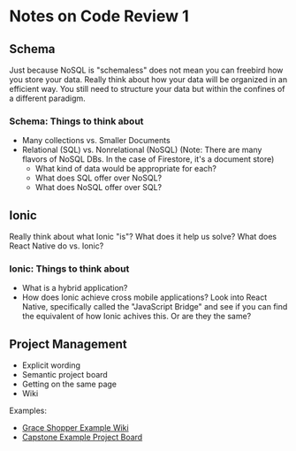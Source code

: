 # Notes on Code Review 1

## Schema

Just because NoSQL is "schemaless" does not mean you can freebird how you store your data. Really think about how your data will be organized in an efficient way. You still need to structure your data but within the confines of a different paradigm.

### Schema: Things to think about

- Many collections vs. Smaller Documents
- Relational (SQL) vs. Nonrelational (NoSQL) (Note: There are many flavors of NoSQL DBs. In the case of Firestore, it's a document store)
    - What kind of data would be appropriate for each?
    - What does SQL offer over NoSQL?
    - What does NoSQL offer over SQL?

## Ionic

Really think about what Ionic "is"? What does it help us solve? What does React Native do vs. Ionic?

### Ionic: Things to think about

- What is a hybrid application?
- How does Ionic achieve cross mobile applications? Look into React Native, specifically called the "JavaScript Bridge" and see if you can find the equivalent of how Ionic achives this. Or are they the same?

## Project Management

- Explicit wording
- Semantic project board
- Getting on the same page
- Wiki

Examples:
- [Grace Shopper Example Wiki](https://github.com/rushilshakya/GraceShopper/wiki)
- [Capstone Example Project Board](https://github.com/fullstack-yogis/postAR/projects/1)